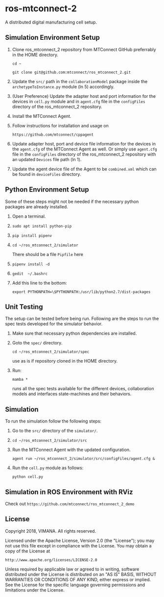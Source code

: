 # ros-mtconnect-2

A distributed digital manufacturing cell setup.

## Simulation Environment Setup

1. Clone ros_mtconnect_2 repository from MTConnect GitHub preferrably in the HOME directory.
    
    `cd ~`
    
    `git clone git@github.com:mtconnect/ros_mtconnect_2.git`
    
2. Update the `src/` path in the `collaborationModel` package inside the `archetypeToInstance.py` module (ln 5) accordingly.
    
3. (User Preference) Update the adapter host and port information for the devices in `cell.py` module and in `agent.cfg` file in the `configFiles` directory of the ros_mtconnect_2 repository.
    
4. Install the MTConnect Agent.
    
5. Follow instructions for installation and usage on 

    `https://github.com/mtconnect/cppagent`
    
6. Update adapter host, port and device file information for the devices in the `agent.cfg` of the MTConnect Agent as well. Or simply use `agent.cfg` file in the `configFiles` directory of the ros_mtconnect_2 repository with an updated `Devices` file path (ln 1).
    
7. Update the agent device file of the Agent to be `combined.xml` which can be found in `deviceFiles` directory.


## Python Environment Setup

Some of these steps might not be needed if the necessary python packages are already installed.

1. Open a terminal.

2. `sudo apt install python-pip`

3. `pip install pipenv`

4. `cd ~/ros_mtconnect_2/simulator`

     There should be a file `Pipfile` here

5. `pipenv install -d`
    
6. `gedit  ~/.bashrc`

7. Add this line to the bottom: 

    `export PYTHONPATH=\$PYTHONPATH:/usr/lib/python2.7/dist-packages`


## Unit Testing

The setup can be tested before being run. Following are the steps to run the spec tests developed for the simulator behavior.

1. Make sure that necessary python dependencies are installed.

2. Goto the `spec/` directory.

    `cd ~/ros_mtconnect_2/simulator/spec`
    
    use as is if repository cloned in the HOME directory.

3. Run:
    
    `mamba *`
    
    runs all the spec tests available for the different devices, collaboration models and interfaces state-machines and their behaviors.
 

## Simulation

To run the simulation follow the following steps:

1. Go to the `src/` directory of the `simulator/`.

2. `cd ~/ros_mtconnect_2/simulator/src`

3. Run the MTConnect Agent with the updated configuration.
    
    `agent run ~/ros_mtconnect_2/simulator/src/configFiles/agent.cfg &`

4. Run the `cell.py` module as follows:
    
    `python cell.py`


## Simulation in ROS Environment with RViz

Check out `https://github.com/mtconnect/ros_mtconnect_2_demo`


## License

Copyright 2018, VIMANA. All rights reserved.

Licensed under the Apache License, Version 2.0 (the "License");
you may not use this file except in compliance with the License.
You may obtain a copy of the License at

    http://www.apache.org/licenses/LICENSE-2.0

Unless required by applicable law or agreed to in writing, software
distributed under the License is distributed on an "AS IS" BASIS,
WITHOUT WARRANTIES OR CONDITIONS OF ANY KIND, either express or implied.
See the License for the specific language governing permissions and
limitations under the License.

